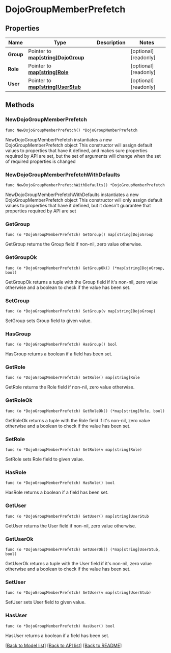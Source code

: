 # DojoGroupMemberPrefetch

## Properties

Name | Type | Description | Notes
------------ | ------------- | ------------- | -------------
**Group** | Pointer to [**map[string]DojoGroup**](DojoGroup.md) |  | [optional] [readonly] 
**Role** | Pointer to [**map[string]Role**](Role.md) |  | [optional] [readonly] 
**User** | Pointer to [**map[string]UserStub**](UserStub.md) |  | [optional] [readonly] 

## Methods

### NewDojoGroupMemberPrefetch

`func NewDojoGroupMemberPrefetch() *DojoGroupMemberPrefetch`

NewDojoGroupMemberPrefetch instantiates a new DojoGroupMemberPrefetch object
This constructor will assign default values to properties that have it defined,
and makes sure properties required by API are set, but the set of arguments
will change when the set of required properties is changed

### NewDojoGroupMemberPrefetchWithDefaults

`func NewDojoGroupMemberPrefetchWithDefaults() *DojoGroupMemberPrefetch`

NewDojoGroupMemberPrefetchWithDefaults instantiates a new DojoGroupMemberPrefetch object
This constructor will only assign default values to properties that have it defined,
but it doesn't guarantee that properties required by API are set

### GetGroup

`func (o *DojoGroupMemberPrefetch) GetGroup() map[string]DojoGroup`

GetGroup returns the Group field if non-nil, zero value otherwise.

### GetGroupOk

`func (o *DojoGroupMemberPrefetch) GetGroupOk() (*map[string]DojoGroup, bool)`

GetGroupOk returns a tuple with the Group field if it's non-nil, zero value otherwise
and a boolean to check if the value has been set.

### SetGroup

`func (o *DojoGroupMemberPrefetch) SetGroup(v map[string]DojoGroup)`

SetGroup sets Group field to given value.

### HasGroup

`func (o *DojoGroupMemberPrefetch) HasGroup() bool`

HasGroup returns a boolean if a field has been set.

### GetRole

`func (o *DojoGroupMemberPrefetch) GetRole() map[string]Role`

GetRole returns the Role field if non-nil, zero value otherwise.

### GetRoleOk

`func (o *DojoGroupMemberPrefetch) GetRoleOk() (*map[string]Role, bool)`

GetRoleOk returns a tuple with the Role field if it's non-nil, zero value otherwise
and a boolean to check if the value has been set.

### SetRole

`func (o *DojoGroupMemberPrefetch) SetRole(v map[string]Role)`

SetRole sets Role field to given value.

### HasRole

`func (o *DojoGroupMemberPrefetch) HasRole() bool`

HasRole returns a boolean if a field has been set.

### GetUser

`func (o *DojoGroupMemberPrefetch) GetUser() map[string]UserStub`

GetUser returns the User field if non-nil, zero value otherwise.

### GetUserOk

`func (o *DojoGroupMemberPrefetch) GetUserOk() (*map[string]UserStub, bool)`

GetUserOk returns a tuple with the User field if it's non-nil, zero value otherwise
and a boolean to check if the value has been set.

### SetUser

`func (o *DojoGroupMemberPrefetch) SetUser(v map[string]UserStub)`

SetUser sets User field to given value.

### HasUser

`func (o *DojoGroupMemberPrefetch) HasUser() bool`

HasUser returns a boolean if a field has been set.


[[Back to Model list]](../README.md#documentation-for-models) [[Back to API list]](../README.md#documentation-for-api-endpoints) [[Back to README]](../README.md)


